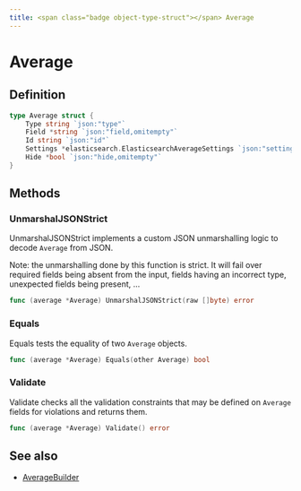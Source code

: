 ```yaml
---
title: <span class="badge object-type-struct"></span> Average
---
```

# <span class="badge object-type-struct"></span> Average

## Definition

```go
type Average struct {
    Type string `json:"type"`
    Field *string `json:"field,omitempty"`
    Id string `json:"id"`
    Settings *elasticsearch.ElasticsearchAverageSettings `json:"settings,omitempty"`
    Hide *bool `json:"hide,omitempty"`
}
```
## Methods

### <span class="badge object-method"></span> UnmarshalJSONStrict

UnmarshalJSONStrict implements a custom JSON unmarshalling logic to decode `Average` from JSON.

Note: the unmarshalling done by this function is strict. It will fail over required fields being absent from the input, fields having an incorrect type, unexpected fields being present, …

```go
func (average *Average) UnmarshalJSONStrict(raw []byte) error
```

### <span class="badge object-method"></span> Equals

Equals tests the equality of two `Average` objects.

```go
func (average *Average) Equals(other Average) bool
```

### <span class="badge object-method"></span> Validate

Validate checks all the validation constraints that may be defined on `Average` fields for violations and returns them.

```go
func (average *Average) Validate() error
```

## See also

 * <span class="badge builder"></span> [AverageBuilder](./builder-AverageBuilder.md)
